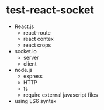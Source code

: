 # test-react-socket

- React.js
  - react-route
  - react contex
  - react crops
- socket.io
  - server 
  - client
- node.js
  - express
  - HTTP
  - fs
  - require external javascript files
- using ES6 syntex


